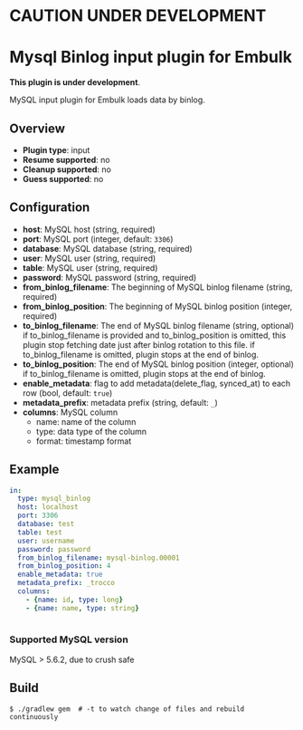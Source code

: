 # CAUTION UNDER DEVELOPMENT
# Mysql Binlog input plugin for Embulk

**This plugin is under development**.

MySQL input plugin for Embulk loads data by binlog.


## Overview

* **Plugin type**: input
* **Resume supported**: no
* **Cleanup supported**: no
* **Guess supported**: no

## Configuration

- **host**: MySQL host (string, required)
- **port**: MySQL port (integer, default: `3306`)
- **database**: MySQL database (string, required)
- **user**: MySQL user (string, required)
- **table**: MySQL user (string, required)
- **password**: MySQL password (string, required)
- **from_binlog_filename**: The beginning of MySQL binlog filename (string, required)
- **from_binlog_position**: The beginning of MySQL binlog position (integer, required)
- **to_binlog_filename**: The end of MySQL binlog filename (string, optional) if to_binlog_filename is provided and to_binlog_position is omitted, this plugin stop fetching date just after binlog rotation to this file. if to_binlog_filename is omitted, plugin stops at the end of binlog.
- **to_binlog_position**: The end of MySQL binlog position (integer, optional) if to_binlog_filename is omitted, plugin stops at the end of binlog.
- **enable_metadata**: flag to add metadata(delete_flag, synced_at) to each row (bool, default: `true`)
- **metadata_prefix**: metadata prefix (string, default: `_`)
- **columns**: MySQL column
    - name: name of the column
    - type: data type of the column
    - format: timestamp format

## Example

```yaml
in:
  type: mysql_binlog
  host: localhost 
  port: 3306
  database: test
  table: test
  user: username
  password: password
  from_binlog_filename: mysql-binlog.00001
  from_binlog_position: 4
  enable_metadata: true
  metadata_prefix: _trocco
  columns:
    - {name: id, type: long}
    - {name: name, type: string}
  
```

### Supported MySQL version

MySQL > 5.6.2, due to crush safe

## Build

```
$ ./gradlew gem  # -t to watch change of files and rebuild continuously
```
